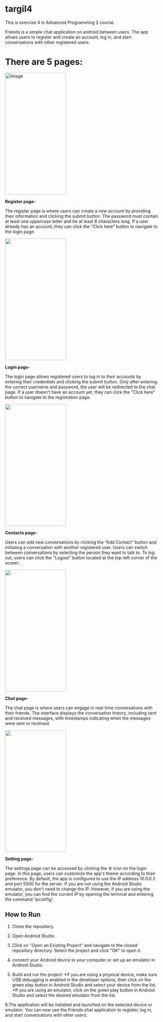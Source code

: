 # targil4

This is exercise 4 in Advanced Programming 2 course.

Friends is a simple chat application on android between users.
The app allows users to register and create an account, log in, and start conversations with other registered users.

# There are 5  pages:

<img src="https://github.com/EladSoffer/targil4/assets/116814174/92ebd3a9-7cb5-4886-9a1e-906ec603e860" alt="Image" width="200" height="400">

<br />

**Register page-**

The register page is where users can create a new account by providing their information and clicking the submit button.
The password must contain at least one uppercase letter and be at least 8 characters long. If a user already has an account, they can click the "Click here" button to navigate to the login page.

<img src="https://github.com/EladSoffer/targil4/assets/116814174/36fd0ebc-2443-4a8c-9ffc-f3c3124809c1" atl="Image" width="200" height="400">


**Login page-**

The login page allows registered users to log in to their accounts by entering their credentials and clicking the submit button.
Only after entering the correct username and password, the user will be redirected to the chat page.
If a user doesn't have an account yet, they can click the "Click here" button to navigate to the registration page.

<img src="https://github.com/EladSoffer/targil4/assets/116814174/2641a6bb-f1be-4d99-9e22-055ca656228c" atl="Image" width="200" height="400">


**Contacts page-**

Users can add new conversations by clicking the "Add Contact" button and initiating a conversation with another registered user.
Users can switch between conversations by selecting the person they want to talk to.
To log out, users can click the "Logout" button located at the top-left corner of the screen.

<img src="https://github.com/EladSoffer/targil4/assets/116814174/418179ba-f850-4a5f-a39e-be98d0afefdf" atl="Image" width="200" height="400">


**Chat page-**

The chat page is where users can engage in real-time conversations with their friends.
The interface displays the conversation history, including sent and received messages,
with timestamps indicating when the messages were sent or received.

<img src="https://github.com/EladSoffer/targil4/assets/116814174/664a9abf-0c2c-4656-b8df-f4bfd69862c0" atl="Image" width="200" height="400">

**Setting page-**

The settings page can be accessed by clicking the ⚙️ icon on the login page. In this page, users can customize the app's theme according to their preference. By default, the app is configured to use the IP address 10.0.0.2 and port 5000 for the server. If you are not using the Android Studio emulator, you don't need to change the IP. However, if you are using the emulator, you can find the current IP by opening the terminal and entering the command 'ipconfig'.


## How to Run
1. Clone the repository.

2. Open Android Studio.

3. Click on "Open an Existing Project" and navigate to the cloned repository directory. Select the project and click "OK" to open it.

4. connect your Android device to your computer or set up an emulator in Android Studio.

5. Build and run the project:
    *If you are using a physical device, make sure USB debugging is enabled in the developer options, then click on the green play button in Android Studio and     select your device from the list.
    *If you are using an emulator, click on the green play button in Android Studio and select the desired emulator from the list.

6.The application will be installed and launched on the selected device or emulator. You can now use the Friends chat application to register, log in, and start conversations with other users.



